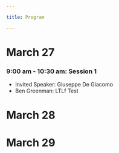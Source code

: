 ```yaml
---

title: Program

---
```


<h1>March 27</h1>


<h3>9:00 am - 10:30 am: Session 1  </h3>
<ul role="list">
    <li> Invited Speaker: Giuseppe De Giacomo </li>
    <li>Ben Greenman: LTLf Test </li>

</ul>

<h1>March 28</h1>

<h1>March 29</h1>